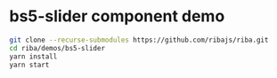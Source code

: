 # bs5-slider component demo

```bash
git clone --recurse-submodules https://github.com/ribajs/riba.git
cd riba/demos/bs5-slider
yarn install
yarn start
```
